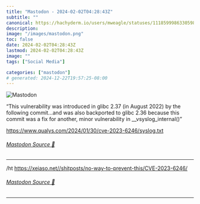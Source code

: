 ```yaml
---
title: "Mastodon - 2024-02-02T04:28:43Z"
subtitle: ""
canonical: https://hachyderm.io/users/mweagle/statuses/111859998633059841
description:
image: "/images/mastodon.png"
toc: false
date: 2024-02-02T04:28:43Z
lastmod: 2024-02-02T04:28:43Z
image: ""
tags: ["Social Media"]

categories: ["mastodon"]
# generated: 2024-12-22T19:57:25-08:00
---
```

![Mastodon](/images/mastodon.png)

<p>“This vulnerability was introduced in glibc 2.37 (in August 2022) by the following commit…and was also backported to glibc 2.36 because this commit was a fix for another, minor vulnerability in __vsyslog_internal()”</p><p><a href="https://www.qualys.com/2024/01/30/cve-2023-6246/syslog.txt" target="_blank" rel="nofollow noopener noreferrer" translate="no"><span class="invisible">https://www.</span><span class="ellipsis">qualys.com/2024/01/30/cve-2023</span><span class="invisible">-6246/syslog.txt</span></a></p>


###### [Mastodon Source 🐘](https://hachyderm.io/@mweagle/111859998633059841)

___

<p>/ht <a href="https://xeiaso.net//shitposts/no-way-to-prevent-this/CVE-2023-6246/" target="_blank" rel="nofollow noopener noreferrer" translate="no"><span class="invisible">https://</span><span class="ellipsis">xeiaso.net//shitposts/no-way-t</span><span class="invisible">o-prevent-this/CVE-2023-6246/</span></a></p>


###### [Mastodon Source 🐘](https://hachyderm.io/@mweagle/111860000293272399)

___
